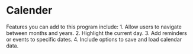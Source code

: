 # Calender
Features you can add to this program include:                          1. Allow users to navigate between months and years.                          2. Highlight the current day.                          3. Add reminders or events to specific dates.                          4. Include options to save and load calendar data.
